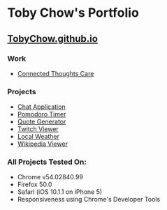 # Toby Chow's Portfolio 
## [TobyChow.github.io](http://tobychow.github.io/)

### Work
- [Connected Thoughts Care](https://connectedthoughtscare.online/)

### Projects
- [Chat Application](https://github.com/TobyChow/chat-app)
- [Pomodoro Timer](http://tobychow.github.io/pomo)
- [Quote Generator](http://tobychow.github.io/quote)
- [Twitch Viewer](http://tobychow.github.io/twitch)
- [Local Weather](http://tobychow.github.io/weather)
- [Wikipedia Viewer](http://tobychow.github.io/wiki)

### All Projects Tested On:
- Chrome v54.02840.99
- Firefox 50.0
- Safari (iOS 10.1.1 on iPhone 5)
- Responsiveness using Chrome's Developer Tools